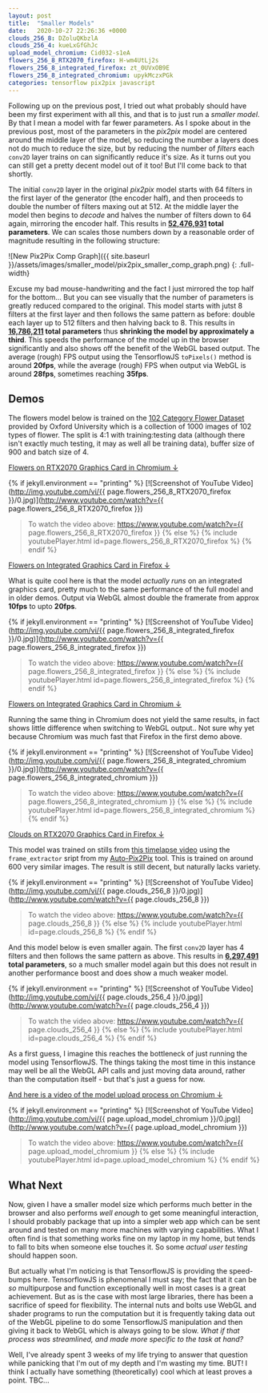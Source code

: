 ```yaml
---
layout: post
title:  "Smaller Models"
date:   2020-10-27 22:26:36 +0000
clouds_256_8: DZoluQKbzlA 
clouds_256_4: kueLxGfGhJc 
upload_model_chromium: Cid032-s1eA
flowers_256_8_RTX2070_firefox: H-wm4UtLj2s
flowers_256_8_integrated_firefox: zt_0UVxOB9E
flowers_256_8_integrated_chromium: upykMczxPGk
categories: tensorflow pix2pix javascript
---
```


Following up on the previous post, I tried out what probably should have been my first experiment with all this, and that is to just run a _smaller model_. By that I mean a model with far fewer parameters. As I spoke about in the previous post, most of the parameters in the _pix2pix_ model are centered around the middle layer of the model, so reducing the number a layers does not do much to reduce the size, but by reducing the number of _filters_ each `conv2D` layer trains on can significantly reduce it's size. As it turns out you can still get a pretty decent model out of it too! But I'll come back to that shortly.

The initial `conv2D` layer in the original _pix2pix_ model starts with 64 filters in the first layer of the generator (the encoder half), and then proceeds to double the number of filters maxing out at 512. At the middle layer the model then begins to _decode_ and halves the number of filters down to 64 again, mirroring the encoder half. This results in __<u>52,476,931</u> total parameters__. We can scales those numbers down by a reasonable order of magnitude resulting in the following structure:

![New Pix2Pix Comp Graph]({{ site.baseurl }}/assets/images/smaller_model/pix2pix_smaller_comp_graph.png)
{: .full-width}

Excuse my bad mouse-handwriting and the fact I just mirrored the top half for the bottom... But you can see visually that the number of parameters is greatly reduced compared to the original. This model starts with jutst 8 filters at the first layer and then follows the same pattern as before: double each layer up to 512 filters and then halving back to 8. This results in __<u>16,786,211</u> total parameters__ thus __shrinking the model by approximately a third__. This speeds the performance of the model up in the browser significantly and also shows off the benefit of the WebGL based output. The average (rough) FPS output using the TensorflowJS `toPixels()` method is around __20fps__, while the average (rough) FPS when output via WebGL is around __28fps__, sometimes reaching __35fps__.

## Demos

The flowers model below is trained on the [102 Category Flower Dataset](https://www.robots.ox.ac.uk/~vgg/data/flowers/102/index.html) provided by Oxford University which is a collection of 1000 images of 102 types of flower. The split is 4:1 with training:testing data (although there isn't exactly much testing, it may as well all be training data), buffer size of 900 and batch size of 4.

<u>Flowers on RTX2070 Graphics Card in Chromium ↓</u>

{% if jekyll.environment == "printing" %}
[![Screenshot of YouTube Video](http://img.youtube.com/vi/{{ page.flowers_256_8_RTX2070_firefox }}/0.jpg)](http://www.youtube.com/watch?v={{ page.flowers_256_8_RTX2070_firefox }})

> To watch the video above: https://www.youtube.com/watch?v={{ page.flowers_256_8_RTX2070_firefox }}
{% else %}
{% include youtubePlayer.html id=page.flowers_256_8_RTX2070_firefox %}
{% endif %}

<u>Flowers on Integrated Graphics Card in Firefox ↓</u>

What is quite cool here is that the model _actually runs_ on an integrated graphics card, pretty much to the same performance of the full model and in older demos. Output via WebGL almost double the framerate from approx __10fps__ to upto __20fps__.

{% if jekyll.environment == "printing" %}
[![Screenshot of YouTube Video](http://img.youtube.com/vi/{{ page.flowers_256_8_integrated_firefox }}/0.jpg)](http://www.youtube.com/watch?v={{ page.flowers_256_8_integrated_firefox }})

> To watch the video above: https://www.youtube.com/watch?v={{ page.flowers_256_8_integrated_firefox }}
{% else %}
{% include youtubePlayer.html id=page.flowers_256_8_integrated_firefox %}
{% endif %}

<u>Flowers on Integrated Graphics Card in Chromium ↓</u>

Running the same thing in Chromium does not yield the same results, in fact shows little difference when switching to WebGL output.. Not sure why yet because Chromium was much fast that Firefox in the first demo above.

{% if jekyll.environment == "printing" %}
[![Screenshot of YouTube Video](http://img.youtube.com/vi/{{ page.flowers_256_8_integrated_chromium }}/0.jpg)](http://www.youtube.com/watch?v={{ page.flowers_256_8_integrated_chromium }})

> To watch the video above: https://www.youtube.com/watch?v={{ page.flowers_256_8_integrated_chromium }}
{% else %}
{% include youtubePlayer.html id=page.flowers_256_8_integrated_chromium %}
{% endif %}

<u>Clouds on RTX2070 Graphics Card in Firefox ↓</u>

This model was trained on stills from [this timelapse video](https://www.youtube.com/watch?v=232LFz) using the `frame_extractor` sript from my [Auto-Pix2Pix](https://github.com/joshmurr/cci-auto-pix2pix/) tool. This is trained on around 600 very similar images. The result is still decent, but naturally lacks variety.

{% if jekyll.environment == "printing" %}
[![Screenshot of YouTube Video](http://img.youtube.com/vi/{{ page.clouds_256_8 }}/0.jpg)](http://www.youtube.com/watch?v={{ page.clouds_256_8 }})

> To watch the video above: https://www.youtube.com/watch?v={{ page.clouds_256_8 }}
{% else %}
{% include youtubePlayer.html id=page.clouds_256_8 %}
{% endif %}

And this model below is even smaller again. The first `conv2D` layer has 4 filters and then follows the same pattern as above. This results in __<u>6,297,491</u> total parameters__, so a much smaller model again but this does not result in another performance boost and does show a much weaker model.

{% if jekyll.environment == "printing" %}
[![Screenshot of YouTube Video](http://img.youtube.com/vi/{{ page.clouds_256_4 }}/0.jpg)](http://www.youtube.com/watch?v={{ page.clouds_256_4 }})

> To watch the video above: https://www.youtube.com/watch?v={{ page.clouds_256_4 }}
{% else %}
{% include youtubePlayer.html id=page.clouds_256_4 %}
{% endif %}

As a first guess, I imagine this reaches the bottleneck of just running the model using TensorflowJS. The things taking the most time in this instance may well be all the WebGL API calls and just moving data around, rather than the computation itself - but that's just a guess for now.

<u>And here is a video of the model upload process on Chromium ↓</u>

{% if jekyll.environment == "printing" %}
[![Screenshot of YouTube Video](http://img.youtube.com/vi/{{ page.upload_model_chromium }}/0.jpg)](http://www.youtube.com/watch?v={{ page.upload_model_chromium }})

> To watch the video above: https://www.youtube.com/watch?v={{ page.upload_model_chromium }}
{% else %}
{% include youtubePlayer.html id=page.upload_model_chromium %}
{% endif %}

## What Next

Now, given I have a smaller model size which performs much better in the browser and also performs _well enough_ to get some meaningful interaction, I should probably package that up into a simpler web app which can be sent around and tested on many more machines with varying capabilities. What I often find is that something works fine on my laptop in my home, but tends to fall to bits when someone else touches it. So some _actual user testing_ should happen soon.

But actually what I'm noticing is that TensorflowJS is providing the speed-bumps here. TensorflowJS is phenomenal I must say; the fact that it can be _so_ multipurpose and function exceptionally well in most cases is a great achievement. But as is the case with most large libraries, there has been a sacrifice of speed for flexibility. The internal nuts and bolts use WebGL and shader programs to run the computation but it is frequently taking data out of the WebGL pipeline to do some TensorflowJS manipulation and then giving it back to WebGL which is always going to be slow. _What if that process was streamlined, and made more specific to the task at hand?_

Well, I've already spent 3 weeks of my life trying to answer that question while panicking that I'm out of my depth and I'm wasting my time. BUT! I think I actually have something (theoretically) cool which at least proves a point. TBC...
